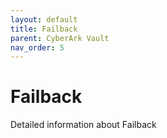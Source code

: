 ```yaml
---
layout: default
title: Failback
parent: CyberArk Vault
nav_order: 5
---
```

# Failback

Detailed information about Failback